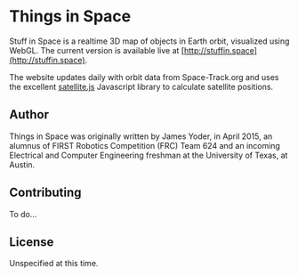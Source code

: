 Things in Space
===============

Stuff in Space is a realtime 3D map of objects in Earth orbit, visualized using WebGL. The
current version is available live at [http://stuffin.space](http://stuffin.space).


The website updates daily with orbit data from Space-Track.org and uses the excellent 
[satellite.js](https://www.npmjs.com/package/satellite.js) Javascript library to
calculate satellite positions.

Author
------

Things in Space was originally written by James Yoder, in April 2015, an alumnus of FIRST
Robotics Competition (FRC) Team 624 and an incoming Electrical and Computer Engineering
freshman at the University of Texas, at Austin.

Contributing
------------

To do...

License
-------

Unspecified at this time.
